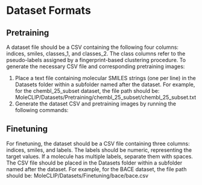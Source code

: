 # Dataset Formats
## Pretraining
A dataset file should be a CSV containing the following four columns: indices, smiles, classes_1, and classes_2. The class columns refer to the pseudo-labels assigned by a fingerprint-based clustering procedure.
To generate the necessary CSV file and corresponding pretraining images:
1. Place a text file containing molecular SMILES strings (one per line) in the Datasets folder within a subfolder named after the dataset. For example, for the chembl_25_subset dataset, the file path should be: MoleCLIP/Datasets/Pretraining/chembl_25_subset/chembl_25_subset.txt
2. Generate the dataset CSV and pretraining images by running the following commands:

## Finetuning
For finetuning, the dataset should be a CSV file containing three columns: indices, smiles, and labels. The labels should be numeric, representing the target values. If a molecule has multiple labels, separate them with spaces. The CSV file should be placed in the Datasets folder within a subfolder named after the dataset. For example, for the BACE dataset, the file path should be: MoleCLIP/Datasets/Finetuning/bace/bace.csv